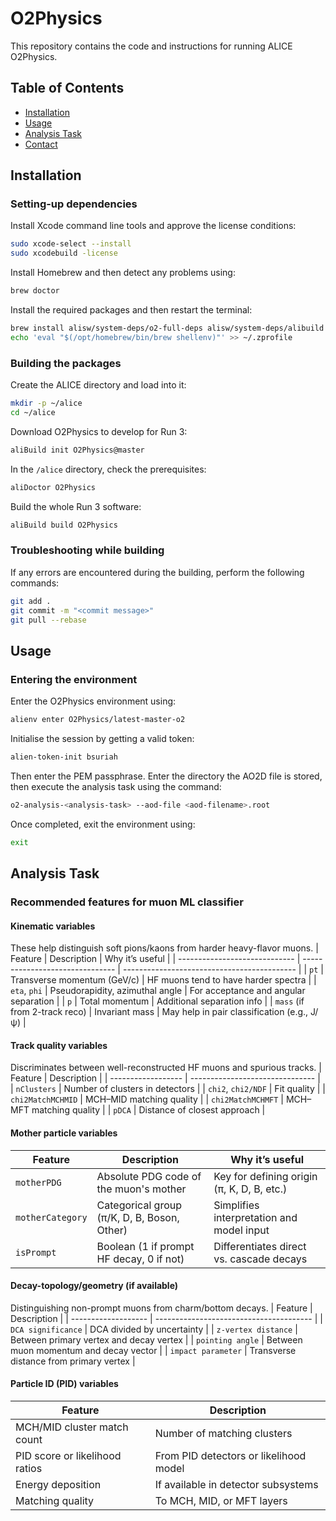 # O2Physics

This repository contains the code and instructions for running ALICE O2Physics.

## Table of Contents

- [Installation](#installation)
- [Usage](#usage)
- [Analysis Task](#analysis-task)
- [Contact](#contact)

## Installation
### Setting-up dependencies
Install Xcode command line tools and approve the license conditions:
```bash
sudo xcode-select --install
sudo xcodebuild -license
```

Install Homebrew and then detect any problems using:
```bash
brew doctor
```

Install the required packages and then restart the terminal:
```bash
brew install alisw/system-deps/o2-full-deps alisw/system-deps/alibuild
echo 'eval "$(/opt/homebrew/bin/brew shellenv)"' >> ~/.zprofile
```
### Building the packages
Create the ALICE directory and load into it:
```bash
mkdir -p ~/alice
cd ~/alice
```
Download O2Physics to develop for Run 3:
```bash
aliBuild init O2Physics@master
```
In the ```/alice``` directory, check the prerequisites:
```bash
aliDoctor O2Physics
```
Build the whole Run 3 software:
```bash
aliBuild build O2Physics
```
### Troubleshooting while building
If any errors are encountered during the building, perform the following commands:
```bash
git add .
git commit -m "<commit message>"
git pull --rebase
```
## Usage
### Entering the environment
Enter the O2Physics environment using:
```bash
alienv enter O2Physics/latest-master-o2
```
Initialise the session by getting a valid token:
```bash
alien-token-init bsuriah
```
Then enter the PEM passphrase.
Enter the directory the AO2D file is stored, then execute the analysis task using the command:
```bash
o2-analysis-<analysis-task> --aod-file <aod-filename>.root
```
Once completed, exit the environment using:
```bash
exit
```

## Analysis Task
### Recommended features for muon ML classifier
#### Kinematic variables
These help distinguish soft pions/kaons from harder heavy-flavor muons.
| Feature                       | Description                     | Why it’s useful                             |
| ----------------------------- | ------------------------------- | ------------------------------------------- |
| `pt`                          | Transverse momentum (GeV/c)     | HF muons tend to have harder spectra        |
| `eta`, `phi`                  | Pseudorapidity, azimuthal angle | For acceptance and angular separation       |
| `p`                           | Total momentum                  | Additional separation info                  |
| `mass` (if from 2-track reco) | Invariant mass                  | May help in pair classification (e.g., J/ψ) |

#### Track quality variables
Discriminates between well-reconstructed HF muons and spurious tracks.
| Feature            | Description                     |
| ------------------ | ------------------------------- |
| `nClusters`        | Number of clusters in detectors |
| `chi2`, `chi2/NDF` | Fit quality                     |
| `chi2MatchMCHMID`  | MCH–MID matching quality        |
| `chi2MatchMCHMFT`  | MCH–MFT matching quality        |
| `pDCA`             | Distance of closest approach    |

#### Mother particle variables
| Feature          | Description                                 | Why it’s useful                            |
| ---------------- | ------------------------------------------- | ------------------------------------------ |
| `motherPDG`      | Absolute PDG code of the muon's mother      | Key for defining origin (π, K, D, B, etc.) |
| `motherCategory` | Categorical group (π/K, D, B, Boson, Other) | Simplifies interpretation and model input  |
| `isPrompt`       | Boolean (1 if prompt HF decay, 0 if not)    | Differentiates direct vs. cascade decays   |


#### Decay-topology/geometry (if available)
Distinguishing non-prompt muons from charm/bottom decays.
| Feature             | Description                             |
| ------------------- | --------------------------------------- |
| `DCA significance`  | DCA divided by uncertainty              |
| `z-vertex distance` | Between primary vertex and decay vertex |
| `pointing angle`    | Between muon momentum and decay vector  |
| `impact parameter`  | Transverse distance from primary vertex |

#### Particle ID (PID) variables
| Feature                        | Description                            |
| ------------------------------ | -------------------------------------- |
| MCH/MID cluster match count    | Number of matching clusters            |
| PID score or likelihood ratios | From PID detectors or likelihood model |
| Energy deposition              | If available in detector subsystems    |
| Matching quality               | To MCH, MID, or MFT layers             |
